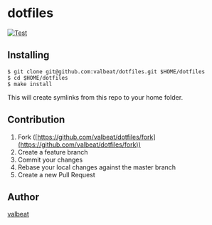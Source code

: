 # dotfiles

[![Test](https://github.com/valbeat/dotfiles-testing/actions/workflows/test.yml/badge.svg)](https://github.com/valbeat/dotfiles-testing/actions/workflows/test.yml)

## Installing

```shell
$ git clone git@github.com:valbeat/dotfiles.git $HOME/dotfiles
$ cd $HOME/dotfiles
$ make install
```
This will create symlinks from this repo to your home folder.

## Contribution

1. Fork ([https://github.com/valbeat/dotfiles/fork](https://github.com/valbeat/dotfiles/fork))
1. Create a feature branch
1. Commit your changes
1. Rebase your local changes against the master branch
1. Create a new Pull Request

## Author

[valbeat](https://github.com/valbeat)

